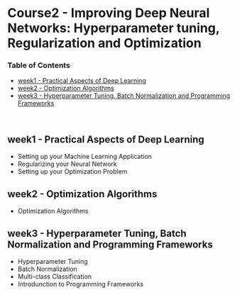 # Course2 - Improving Deep Neural Networks: Hyperparameter tuning, Regularization and Optimization

### Table of Contents

  - [week1 - Practical Aspects of Deep Learning](#week1---practical-aspects-of-deep-learning)
  - [week2 - Optimization Algorithms](#week2---optimization-algorithms)
  - [week3 - Hyperparameter Tuning, Batch Normalization and Programming Frameworks](#week3---hyperparameter-tuning-batch-normalization-and-programming-frameworks)
<br/>

## week1 - Practical Aspects of Deep Learning
- Setting up your Machine Learning Application
- Regularizing your Neural Network
- Setting up your Optimization Problem

## week2 -  Optimization Algorithms
- Optimization Algorithms

## week3 - Hyperparameter Tuning, Batch Normalization and Programming Frameworks
- Hyperparameter Tuning
- Batch Normalization
- Multi-class Classification
- Introdunction to Programming Frameworks
